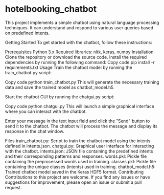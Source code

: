 # hotelbooking_chatbot
This project implements a simple chatbot using natural language processing techniques. It can understand and respond to various user queries based on predefined intents.

Getting Started
To get started with the chatbot, follow these instructions:

Prerequisites
Python 3.x
Required libraries: nltk, keras, numpy
Installation
Clone the repository or download the source code.
Install the required dependencies by running the following command:
Copy code
pip install -r requirements.txt
Usage
Train the chatbot model by running the train_chatbot.py script:

Copy code
python train_chatbot.py
This will generate the necessary training data and save the trained model as chatbot_model.h5.

Start the chatbot GUI by running the chatgui.py script:

Copy code
python chatgui.py
This will launch a simple graphical interface where you can interact with the chatbot.

Enter your message in the text input field and click the "Send" button to send it to the chatbot. The chatbot will process the message and display its response in the chat window.

Files
train_chatbot.py: Script to train the chatbot model using the intents defined in intents.json.
chatgui.py: Graphical user interface for interacting with the chatbot.
intents.json: JSON file containing the predefined intents and their corresponding patterns and responses.
words.pkl: Pickle file containing the preprocessed words used in training.
classes.pkl: Pickle file containing the unique classes (intents) used in training.
chatbot_model.h5: Trained chatbot model saved in the Keras HDF5 format.
Contributing
Contributions to this project are welcome. If you find any issues or have suggestions for improvement, please open an issue or submit a pull request.
